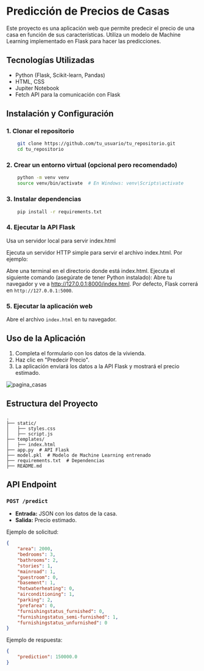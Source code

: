 # Predicción de Precios de Casas

Este proyecto es una aplicación web que permite predecir el precio de una casa en función de sus características. Utiliza un modelo de Machine Learning implementado en Flask para hacer las predicciones.

## Tecnologías Utilizadas
- Python (Flask, Scikit-learn, Pandas)
- HTML, CSS
- Jupiter Notebook
- Fetch API para la comunicación con Flask

## Instalación y Configuración
### 1. Clonar el repositorio
```bash
    git clone https://github.com/tu_usuario/tu_repositorio.git
    cd tu_repositorio
```

### 2. Crear un entorno virtual (opcional pero recomendado)
```bash
    python -m venv venv
    source venv/bin/activate  # En Windows: venv\Scripts\activate
```

### 3. Instalar dependencias
```bash
    pip install -r requirements.txt
```

### 4. Ejecutar la API Flask
Usa un servidor local para servir index.html

Ejecuta un servidor HTTP simple para servir el archivo index.html. Por ejemplo:

Abre una terminal en el directorio donde está index.html.
Ejecuta el siguiente comando (asegúrate de tener Python instalado):
Abre tu navegador y ve a 
http://127.0.0.1:8000/index.html.
Por defecto, Flask correrá en `http://127.0.0.1:5000`.

### 5. Ejecutar la aplicación web
Abre el archivo `index.html` en tu navegador.

## Uso de la Aplicación
1. Completa el formulario con los datos de la vivienda.
2. Haz clic en "Predecir Precio".
3. La aplicación enviará los datos a la API Flask y mostrará el precio estimado.

![pagina_casas](https://github.com/user-attachments/assets/9d7f4b0c-918d-48a2-9d88-f6aea4fb6eb2)


## Estructura del Proyecto
```
.
├── static/
│   ├── styles.css
│   ├── script.js
├── templates/
│   ├── index.html
├── app.py  # API Flask
├── model.pkl  # Modelo de Machine Learning entrenado
├── requirements.txt  # Dependencias
├── README.md
```

## API Endpoint
### `POST /predict`
- **Entrada:** JSON con los datos de la casa.
- **Salida:** Precio estimado.

Ejemplo de solicitud:
```json
{
    "area": 2000,
    "bedrooms": 3,
    "bathrooms": 2,
    "stories": 1,
    "mainroad": 1,
    "guestroom": 0,
    "basement": 1,
    "hotwaterheating": 0,
    "airconditioning": 1,
    "parking": 2,
    "prefarea": 0,
    "furnishingstatus_furnished": 0,
    "furnishingstatus_semi-furnished": 1,
    "furnishingstatus_unfurnished": 0
}
```

Ejemplo de respuesta:
```json
{
    "prediction": 150000.0
}
```


